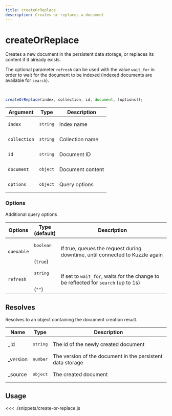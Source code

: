```yaml
---
title: createOrReplace
description: Creates or replaces a document
---
```


# createOrReplace

Creates a new document in the persistent data storage, or replaces its content if it already exists.

The optional parameter `refresh` can be used with the value `wait_for` in order to wait for the document to be indexed (indexed documents are available for `search`).

<br/>

```javascript
createOrReplace(index, collection, id, document, [options]);
```

| Argument     | Type              | Description      |
| ------------ | ----------------- | ---------------- |
| `index`      | <pre>string</pre> | Index name       |
| `collection` | <pre>string</pre> | Collection name  |
| `id`         | <pre>string</pre> | Document ID      |
| `document`   | <pre>object</pre> | Document content |
| `options`    | <pre>object</pre> | Query options    |

### **Options**

Additional query options

| Options    | Type<br/>(default)              | Description                                                                        |
| ---------- | ------------------------------- | ---------------------------------------------------------------------------------- |
| `queuable` | <pre>boolean</pre><br/>(`true`) | If true, queues the request during downtime, until connected to Kuzzle again       |
| `refresh`  | <pre>string</pre><br/>(`""`)    | If set to `wait_for`, waits for the change to be reflected for `search` (up to 1s) |

## Resolves

Resolves to an object containing the document creation result.

| Name      | Type              | Description                                                |
| --------- | ----------------- | ---------------------------------------------------------- |
| \_id      | <pre>string</pre> | The id of the newly created document                       |
| \_version | <pre>number</pre> | The version of the document in the persistent data storage |
| \_source  | <pre>object</pre> | The created document                                       |

## Usage

<<< ./snippets/create-or-replace.js
